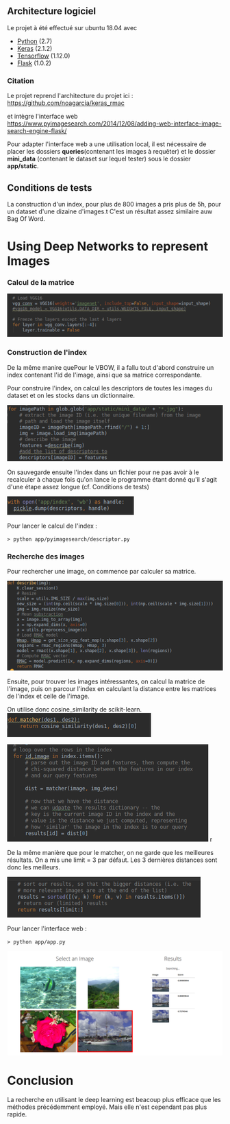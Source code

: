 ## Architecture logiciel
Le projet à été effectué sur ubuntu 18.04 avec
 - [Python][1] (2.7) 
 - [Keras][2] (2.1.2)
 - [Tensorflow][3] (1.12.0)
 - [Flask][4] (1.0.2)



### Citation
Le projet reprend l'architecture du projet ici :
    https://github.com/noagarcia/keras_rmac

et intègre l'interface web 
    https://www.pyimagesearch.com/2014/12/08/adding-web-interface-image-search-engine-flask/


Pour adapter l'interface web a une utilisation local, il est nécessaire de placer les dossiers **queries**(contenant les images à requêter)
et le dossier **mini_data** (contenant le dataset sur lequel tester) sous le dossier
**app/static**.


## Conditions de tests
La construction d'un index, pour plus de 800 images
a pris plus de 5h, pour un dataset d'une dizaine d'images.t 
C'est un résultat assez similaire auw Bag Of Word.
 

# Using Deep Networks to represent Images

### Calcul de la matrice

![Screenshot](img/vgg16.png)


### Construction de l'index

De la même manire quePour le VBOW, il a fallu tout d'abord 
construire un index contenant l'id de l'image, 
ainsi que sa matrice correspondante.

Pour construire l'index, on calcul les descriptors de toutes 
les images du dataset 
et on les stocks dans un dictionnaire.

![Screenshot](img/index2.png)

On sauvegarde ensuite l'index dans un fichier pour ne pas avoir à le 
recalculer à chaque fois qu'on lance le programme étant donné qu'il s'agit d'une
étape assez longue (cf. Conditions de tests)

![Screenshot](img/save2.png)

Pour lancer le calcul de l'index :

    > python app/pyimagesearch/descriptor.py



### Recherche des images

Pour rechercher une image, on commence par calculer sa matrice.

![Screenshot](img/describe2.png)



Ensuite, pour trouver les images intéressantes, on calcul
la matrice de l'image, puis on parcour l'index en calculant
 la distance entre les matrices de l'index et celle de l'image.

On utilise donc cosine_similarity de scikit-learn.
![Screenshot](img/matcher.png)


![Screenshot](img/dist.png)
r

De la même manière que pour le matcher, on ne garde que les meilleures résultats.
On a mis une limit = 3 par défaut. Les 3 dernières distances sont donc les meilleurs.

![Screenshot](img/rs.png)


Pour lancer l'interface web :

    > python app/app.py
  
![Screenshot](img/interface3.png) 

# Conclusion 

La recherche en utilisant le deep learning est beacoup plus efficace 
que les méthodes précédemment employé. Mais elle n'est cependant pas plus rapide.

[1]: https://www.python.org/download/releases/2.7/
[2]: https://keras.io/
[3]: https://www.tensorflow.org/install
[4]: https://pypi.org/project/Flask/0.8/